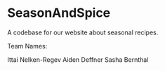 # SeasonAndSpice
A codebase for our website about seasonal recipes.

Team Names: 

Ittai Nelken-Regev
Aiden Deffner
Sasha Bernthal
